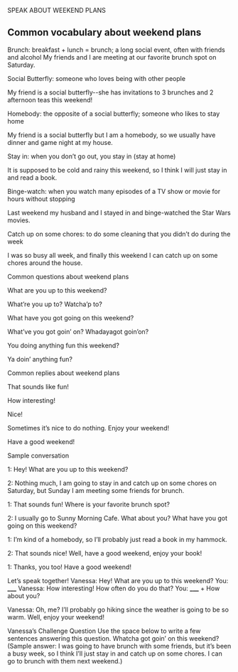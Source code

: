 SPEAK ABOUT WEEKEND PLANS

## Common vocabulary about weekend plans

Brunch: breakfast + lunch = brunch;
a long social event, often with friends and alcohol My friends and I are meeting at our favorite brunch spot on Saturday.

Social Butterfly: someone who loves being with other people

My friend is a social butterfly--she has invitations to 3 brunches and 2 afternoon teas this weekend!

Homebody: the opposite of a social butterfly; someone who likes to stay home

My friend is a social butterfly but I am a homebody, so we usually have dinner and game night at my house.

Stay in: when you don’t go out, you stay in (stay at home)

It is supposed to be cold and rainy this weekend, so I think I will just stay in and read a book.

Binge-watch: when you watch many episodes of a TV show or movie for hours without stopping

Last weekend my husband and I stayed in and binge-watched the Star Wars movies.

Catch up on some chores: to do some cleaning that you didn’t do during the week

I was so busy all week, and finally this weekend I can catch up on some chores around the house.

Common questions about weekend plans

What are you up to this weekend?

What’re you up to? Watcha’p to?

What have you got going on this weekend?

What’ve you got goin’ on? Whadayagot goin’on?

You doing anything fun this weekend?

Ya doin’ anything fun?

Common replies about weekend plans

That sounds like fun!

How interesting!

Nice!

Sometimes it’s nice to do nothing. Enjoy your weekend!

Have a good weekend!

Sample conversation

1: Hey! What are you up to this weekend?

2: Nothing much, I am going to stay in and catch up on some chores on Saturday, but
Sunday I am meeting some friends for brunch.

1: That sounds fun! Where is your favorite brunch spot?

2: I usually go to Sunny Morning Cafe. What about you? What have you got going on this weekend?

1: I’m kind of a homebody, so I’ll probably just read a book in my hammock.

2: That sounds nice! Well, have a good weekend, enjoy your book!

1: Thanks, you too! Have a good weekend!

Let’s speak together!
Vanessa: Hey! What are you up to this weekend?
You: ****************************\_\_\_****************************
Vanessa: How interesting! How often do you do that?
You: **********************\_\_\_********************** + How about you?

Vanessa: Oh, me? I’ll probably go hiking since the weather is going to be so warm. Well, enjoy your weekend!

Vanessa’s Challenge Question
Use the space below to write a few sentences answering this question.
Whatcha got goin’ on this weekend?
(Sample answer: I was going to have brunch with some friends, but it’s been a busy week, so I think I’ll just stay in and catch up on some chores. I can go to brunch with them next weekend.)

